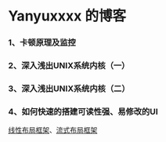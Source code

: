 # Yanyuxxxx 的博客

### 1、卡顿原理及监控
### 2、深入浅出UNIX系统内核（一） 
### 3、深入浅出UNIX系统内核（二）
### 4、如何快速的搭建可读性强、易修改的UI

[线性布局框架](https://github.com/Yanyuxxxx/YUTableLayoutView)、[流式布局框架](https://github.com/Yanyuxxxx/YUFlowLayoutView) 
